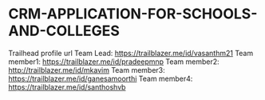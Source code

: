 # CRM-APPLICATION-FOR-SCHOOLS-AND-COLLEGES
Trailhead profile url
Team Lead: https://trailblazer.me/id/vasanthm21
Team member1: https://trailblazer.me/id/pradeepmnp
Team member2: http://trailblazer.me/id/mkavim
Team member3: https://trailblazer.me/id/ganesamoorthi
Team member4: https://trailblazer.me/id/santhoshvb

